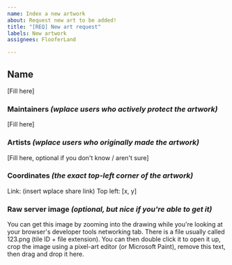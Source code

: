 ```yaml
---
name: Index a new artwork
about: Request new art to be added!
title: "[REQ] New art request"
labels: New artwork
assignees: FlooferLand

---
```


## Name
[Fill here]

### Maintainers _(wplace users who actively protect the artwork)_
[Fill here]

### Artists _(wplace users who originally made the artwork)_
[Fill here, optional if you don't know / aren't sure]

### Coordinates _(the exact top-left corner of the artwork)_
Link: (insert wplace share link)
Top left: [x, y]

### Raw server image _(optional, but nice if you're able to get it)_
You can get this image by zooming into the drawing while you're looking at your browser's developer tools networking tab. There is a file usually called 123.png (tile ID + file extension).
You can then double click it to open it up, crop the image using a pixel-art editor (or Microsoft Paint), remove this text, then drag and drop it here.
